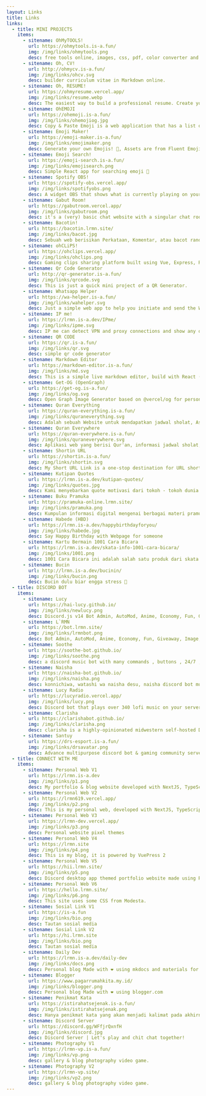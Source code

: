 ```yaml
---
layout: Links
title: Links
links:
  - title: MINI PROJECTS
    items:
      - sitename: OhMyTOOLS!
        url: https://ohmytools.is-a.fun/
        img: /img/links/ohmytools.png
        desc: free tools online, images, css, pdf, color converter and etc
      - sitename: Oh, CV!
        url: http://ohmycv.is-a.fun/
        img: /img/links/ohcv.svg
        desc: builder curriculum vitae in Markdown online.
      - sitename: Oh, RESUME!
        url: https://ohmyresume.vercel.app/
        img: /img/links/resume.webp
        desc: The easiest way to build a professional resume. Create your resume with OhMyRESUME
      - sitename: OhEMOJI
        url: https://ohemoji.is-a.fun/
        img: /img/links/ohemojiog.jpg
        desc: Copy & Paste Emoji is a web application that has a list of emojis in different categories
      - sitename: Emoji Maker!
        url: https://emoji-maker.is-a.fun/
        img: /img/links/emojimaker.png
        desc: Generate your own Emojis! 🤣, Assets are from Fluent Emoji by Microsoft. Remixed and partially modified.
      - sitename: Emoji Search!
        url: https://emoji-search.is-a.fun/
        img: /img/links/emojisearch.png
        desc: Simple React app for searching emoji 🤣
      - sitename: Spotify OBS!
        url: https://spotify-obs.vercel.app/
        img: /img/links/spotifyobs.png
        desc: A widget OBS that shows what is currently playing on your spotify.
      - sitename: Gabut Room!
        url: https://gabutroom.vercel.app/
        img: /img/links/gabutroom.png
        desc: it's a (very) basic chat website with a singular chat room (but technically more can be created with small adjustments)
      - sitename: Bacotin!
        url: https://bacotin.lrmn.site/
        img: /img/links/bacot.jpg
        desc: Sebuah web berisikan Perkataan, Komentar, atau bacot random. Suka suka mu lah
      - sitename: ohCLiPS!
        url: https://ohclips.vercel.app/
        img: /img/links/ohclips.png
        desc: Gaming clips sharing platform built using Vue, Express, Redis, Firebase, TailwindCSS and more.
      - sitename: Qr Code Generator
        url: http://qr-generator.is-a.fun/
        img: /img/links/qrcode.svg
        desc: This is just a quick mini project of a QR Generator.
      - sitename: Whatsapp Helper
        url: https://wa-helper.is-a.fun/
        img: /img/links/wahelper.svg
        desc: Just a simple web app to help you initiate and send the WhatsApp chat without saving the phone number.
      - sitename: IP me!
        url: https://lrmn.is-a.dev/IPme/
        img: /img/links/ipme.svg
        desc: IP me can detect VPN and proxy connections and show any other information linked to your IP address.
      - sitename: QR CODE
        url: https://qr.is-a.fun/
        img: /img/links/qr.svg
        desc: simple qr code generator
      - sitename: Markdown Editor
        url: https://markdown-editor.is-a.fun/
        img: /img/links/md.svg
        desc: This is a simple live markdown editor, build with React (Vite) and Chakra UI
      - sitename: Get-OG (OpenGraph)
        url: https://get-og.is-a.fun/
        img: /img/links/og.svg
        desc: Open Graph Image Generator based on @vercel/og for personal use.
      - sitename: Quran Everything
        url: https://quran-everything.is-a.fun/
        img: /img/links/quraneverything.svg
        desc: Adalah sebuah Website untuk mendapatkan jadwal sholat, Asma'ul Husna, juga membaca Al-Qur'an
      - sitename: Quran Everywhere
        url: https://quran-everywhere.is-a.fun/
        img: /img/links/quraneverywhere.svg
        desc: Aplikasi web yang berisi Qur'an, informasi jadwal sholat, kalender sholat, dan berita-berita islam lainnya.
      - sitename: Shortin URL
        url: https://shortin.is-a.fun/
        img: /img/links/shortin.svg
        desc: My Short URL Link is a one-stop destination for URL shortening and creating bio links that make sharing and managing your online presence easier than ever.
      - sitename: Kutipan Quotes
        url: https://lrmn.is-a.dev/kutipan-quotes/
        img: /img/links/quotes.jpg
        desc: Kami menyebarkan quote motivasi dari tokoh - tokoh dunia yang menyegarkan dan menggerakkan jiwa untuk berubah bersama menuju kebaikan.
      - sitename: Buku Pramuka
        url: https://pramuka-online.lrmn.site/
        img: /img/links/pramuka.png
        desc: Kumpulan informasi digital mengenai berbagai materi pramuka, materi kenegaraan dan materi kecakapan umum
      - sitename: Habede (HBD)
        url: https://lrmn.is-a.dev/happybirthdayforyou/
        img: /img/links/habede.jpg
        desc: Say Happy Birthday with Webpage for someone
      - sitename: Kartu Bermain 1001 Cara Bicara
        url: https://lrmn.is-a.dev/skata-info-1001-cara-bicara/
        img: /img/links/1001.png
        desc: 1001 Cara Bicara ini adalah salah satu produk dari skata.info yang siapkan sebagai mitra kerja BKKBN untuk mendukung penguatan orangtua remaja.
      - sitename: Bucin
        url: http://lrmn.is-a.dev/bucinin/
        img: /img/links/bucin.png
        desc: Bucin dulu biar engga stress 🥴
  - title: DISCORD BOT
    items:
      - sitename: Lucy
        url: https://hai-lucy.github.io/
        img: /img/links/newlucy.png
        desc: Discord.js v14 Bot Admin, AutoMod, Anime, Economy, Fun, Giveaway, Image, Invite, Information, Moderation, Music, Owner, Social, Statistics, Suggestion, Ticket Utility and More
      - sitename: L`RMN
        url: https://bot.lrmn.site/
        img: /img/links/lrmnbot.png
        desc: Bot Admin, AutoMod, Anime, Economy, Fun, Giveaway, Image, Invite, Information, Moderation, Music,Social, Statistics, Suggestion, Ticket Utility and More
      - sitename: Soothe
        url: https://soothe-bot.github.io/
        img: /img/links/soothe.png
        desc: a discord music bot with many commands , buttons , 24/7 , autoresume ,etc
      - sitename: Naisha
        url: https://naisha-bot.github.io/
        img: /img/links/naisha.png
        desc: konnichiwa, watashi wa naisha desu, naisha discord bot multipurpose
      - sitename: Lucy Radio
        url: https://lucyradio.vercel.app/
        img: /img/links/lucy.png
        desc: Discord bot that plays over 340 lofi music on your server.
      - sitename: Clarisha
        url: https://clarishabot.github.io/
        img: /img/links/clarisha.png
        desc: clarisha is a highly-opinionated midwestern self-hosted Discord music bot that doesn't suck.
      - sitename: Santuy
        url: https://drs-esport.is-a.fun/
        img: /img/links/drsavatar.png
        desc: Advance multipurpose discord bot & gaming community server
  - title: CONNECT WITH ME
    items:
      - sitename: Personal Web V1
        url: https://lrmn.is-a.dev
        img: /img/links/p1.png
        desc: My portfolio & blog website developed with NextJS, TypeScript, and TailwindCSS. Markdown is used for contents.
      - sitename: Personal Web V2
        url: https://lrmn619.vercel.app/
        img: /img/links/p2.png
        desc: This is my personal web, developed with NextJS, TypeScript
      - sitename: Personal Web V3
        url: https://lrmn-dev.vercel.app/
        img: /img/links/p3.png
        desc: Personal website pixel themes
      - sitename: Personal Web V4
        url: https://lrmn.site
        img: /img/links/p4.png
        desc: This is my blog, it is powered by VuePress 2
      - sitename: Personal Web V5
        url: https://hii.lrmn.site/
        img: /img/links/p5.png
        desc: Discord desktop app themed portfolio website made using React and Vite!
      - sitename: Personal Web V6
        url: https://hello.lrmn.site/
        img: /img/links/p6.png
        desc: This site uses some CSS from Modesta.
      - sitename: Sosial Link V1
        url: https://is-a.fun
        img: /img/links/bio.png
        desc: Tautan sosial media
      - sitename: Sosial Link V2
        url: https://hi.lrmn.site
        img: /img/links/bio.png
        desc: Tautan sosial media
      - sitename: Daily Dev
        url: https://lrmn.is-a.dev/daily-dev
        img: /img/links/docs.png
        desc: Personal blog Made with ❤️ using mkdocs and materials for mkdocs theme.
      - sitename: Blogger
        url: https://www.pagarrumahkita.my.id/
        img: /img/links/blogger.png
        desc: Personal blog Made with ❤️ using blogger.com
      - sitename: Penikmat Kata
        url: https://istirahatsejenak.is-a.fun/
        img: /img/links/istirahatsejenak.png
        desc: Hanya penikmat kata yang akan menjadi kalimat pada akhirnya.
      - sitename: Discord Server
        url: https://discord.gg/WFfjrQxnfH
        img: /img/links/discord.jpg
        desc: Discord Server | Let's play and chit chat together!
      - sitename: Photography V1
        url: https://lrmn-vp.is-a.fun/
        img: /img/links/vp.png
        desc: gallery & blog photography video game.
      - sitename: Photography V2
        url: https://lrmn-vp.site/
        img: /img/links/vp2.png
        desc: gallery & blog photography video game.
---
```


